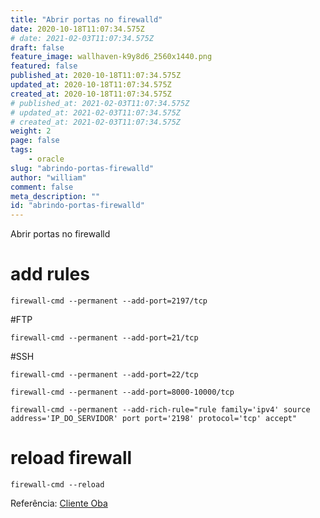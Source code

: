 ```yaml
---
title: "Abrir portas no firewalld"
date: 2020-10-18T11:07:34.575Z
# date: 2021-02-03T11:07:34.575Z
draft: false
feature_image: wallhaven-k9y8d6_2560x1440.png
featured: false
published_at: 2020-10-18T11:07:34.575Z
updated_at: 2020-10-18T11:07:34.575Z
created_at: 2020-10-18T11:07:34.575Z
# published_at: 2021-02-03T11:07:34.575Z
# updated_at: 2021-02-03T11:07:34.575Z
# created_at: 2021-02-03T11:07:34.575Z
weight: 2
page: false
tags:
    - oracle
slug: "abrindo-portas-firewalld"
author: "william"
comment: false
meta_description: ""
id: "abrindo-portas-firewalld"
---
```


Abrir portas no firewalld

# add rules

```
firewall-cmd --permanent --add-port=2197/tcp
```

#FTP

```
firewall-cmd --permanent --add-port=21/tcp
```

#SSH

```
firewall-cmd --permanent --add-port=22/tcp

firewall-cmd --permanent --add-port=8000-10000/tcp

firewall-cmd --permanent --add-rich-rule="rule family='ipv4' source address='IP_DO_SERVIDOR' port port='2198' protocol='tcp' accept"
```

# reload firewall

```
firewall-cmd --reload
```

Referência: [Cliente Oba](https://www.clienteoba.com.br/index.php/knowledgebase/630/Abrir-portas-no-firewalld.html)
